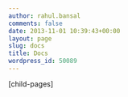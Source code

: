 ```yaml
---
author: rahul.bansal
comments: false
date: 2013-11-01 10:39:43+00:00
layout: page
slug: docs
title: Docs
wordpress_id: 50089
---
```


[child-pages]
